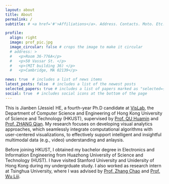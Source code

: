 ```yaml
---
layout: about
title: About
permalink: /
subtitle: # <a href='#'>Affiliations</a>. Address. Contacts. Moto. Etc.

profile:
  align: right
  image: prof_pic.jpg
  image_circular: false # crops the image to make it circular
  # address: >
  #   <p>Room 36-776A</p>
  #   <p>50 Vassar St. </p>
  #   <p>(MIT building 36) </p>
  #   <p>Cambridge, MA 02139</p>

news: true  # includes a list of news items
latest_posts: false  # includes a list of the newest posts
selected_papers: true # includes a list of papers marked as "selected={true}"
social: true  # includes social icons at the bottom of the page
---
```


This is Jianben (Jessie) HE, a fourth-year Ph.D candidate at [VisLab](http://vis.cse.ust.hk/), the Department of Computer Science  and Engineering of Hong Kong University of Science and Technology (HKUST), supervised by [Prof. QU Huamin](http://huamin.org/) and [Prof. ZHANG Qian](https://www.cse.ust.hk/~qianzh/). My research focuses on developing visual analytics approaches, which seamlessly integrate computational algorithms with user-centered visualizations, to effectively support intelligent and insightful multimodal data (e.g., video) understanding and anlaysis.

Before joining HKUST, I obtained my bachelor degree in Electronics and Information Engineering from Huazhong University of Science and Technology (HUST). I have visited Stanford University and Unidersity of Hong Kong during my undergrduate study. I also worked as research intern at Tsinghua University, where I was advised by [Prof. Zhang Chao](https://netsec.ccert.edu.cn/people/chaoz/) and [Prof. Wu Liji](https://www.sic.tsinghua.edu.cn/info/1015/1246.html).

<!--
Write your biography here. Tell the world about yourself. Link to your favorite [subreddit](http://reddit.com). You can put a picture in, too. The code is already in, just name your picture `prof_pic.jpg` and put it in the `img/` folder.test

Put your address / P.O. box / other info right below your picture. You can also disable any of these elements by editing `profile` property of the YAML header of your `_pages/about.md`. Edit `_bibliography/papers.bib` and Jekyll will render your [publications page](/al-folio/publications/) automatically.

Link to your social media connections, too. This theme is set up to use [Font Awesome icons](http://fortawesome.github.io/Font-Awesome/) and [Academicons](https://jpswalsh.github.io/academicons/), like the ones below. Add your Facebook, Twitter, LinkedIn, Google Scholar, or just disable all of them.
-->